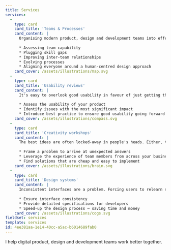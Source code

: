```yaml
---
title: Services
services:
  -
    type: card
    card_title: 'Teams & Processes'
    card_content: |
      Organising modern product, design and development teams into effective units is often challenging. When there's no clear voice leading the way, I help by:
      
      * Assessing team capability
      * Plugging skill gaps
      * Improving inter-team relationships
      * Evolving processes
      * Aligning everyone around a human-centred design approach
    card_cover: /assets/illustrations/map.svg
  -
    type: card
    card_title: 'Usability reviews'
    card_content: |
      It's easy to overlook good usability in favour of just getting the product out of the door. My years of hands-on experience makes me ideally placed to:
      
      * Assess the usability of your product
      * Identify issues with the most significant impact
      * Introduce best practice to ensure good usability going forward
    card_cover: /assets/illustrations/compass.svg
  -
    type: card
    card_title: 'Creativity workshops'
    card_content: |
      The best ideas are often locked-away in people's heads. Either, they don't identify as "creative" or don't know how to articulate their thoughts. I run workshops to help:
      
      * Frame a problem to arrive at unexpected answers
      * Leverage the experience of team members from across your business
      * Find solutions that are cheap and easy to implement
    card_cover: /assets/illustrations/brain.svg
  -
    type: card
    card_title: 'Design systems'
    card_content: |
      Inconsistent interfaces are a problem. Forcing users to relearn similar interactions leads to frustration. I help design and build pattern libraries and design system that:
      
      * Ensure interface consistency
      * Provide detailed specifications for developers
      * Speed-up the design process — saving time and money
    card_cover: /assets/illustrations/cogs.svg
fieldset: services
template: services
id: 4ee381aa-1e14-40cc-a5ac-b6014689fab0
---
```

I help digital product, design and development teams work better together.